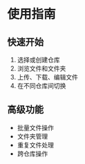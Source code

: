 # 使用指南

## 快速开始

1. 选择或创建仓库
2. 浏览文件和文件夹
3. 上传、下载、编辑文件
4. 在不同仓库间切换

## 高级功能

- 批量文件操作
- 文件夹管理
- 重复文件处理
- 跨仓库操作
